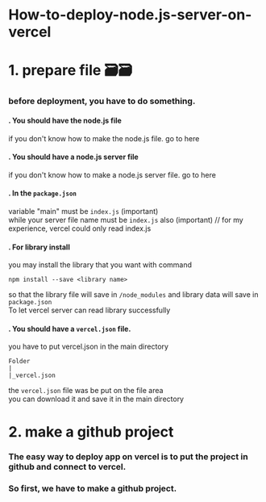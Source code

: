 # How-to-deploy-node.js-server-on-vercel

# 1. prepare file 🗃️🗃️


### before deployment, you have to do something.  


#### . You should have the node.js file
if you don't know how to make the node.js file. go to here


#### . You should have a node.js server file
if you don't know how to make a node.js server file. go to here


#### . In the ```` package.json ````
variable "main" must be ```` index.js ```` (important)  
while your server file name must be ```` index.js ```` also (important)
// for my experience, vercel could only read index.js


#### . For library install
you may install the library that you want with command
````
npm install --save <library name>
````
so that the library file will save in ```` /node_modules ```` and library data will save in ```` package.json ````  
To let vercel server can read library successfully  


#### . You should have a ```` vercel.json ```` file.
you have to put vercel.json in the main directory
````
Folder
|
|_vercel.json
````
the ````vercel.json```` file was be put on the file area  
you can download it and save it in the main directory


# 2. make a github project


### The easy way to deploy app on vercel is to put the project in github and connect to vercel.  
### So first, we have to make a github project.  
